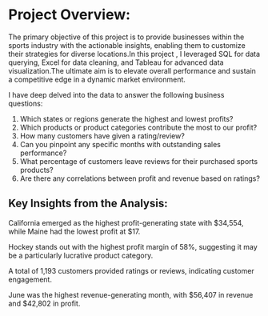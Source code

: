 # Project Overview: 
The primary objective of this project is to provide businesses within the sports industry with the actionable insights, enabling them to customize their strategies for diverse locations.In this project , I leveraged SQL for data querying, Excel for data cleaning, and Tableau for advanced data visualization.The ultimate aim is to elevate overall performance and sustain a competitive edge in a dynamic market environment.


I have deep delved into the data to answer the following business questions:
1.	Which states or regions generate the highest and lowest profits?
2.	Which products or product categories contribute the most to our profit?
3.	How many customers have given a rating/review?
4.	Can you pinpoint any specific months with outstanding sales performance?
5.	What percentage of customers leave reviews for their purchased sports products?
6.	Are there any correlations between profit and revenue based on ratings?

   
## Key Insights from the Analysis:


California emerged as the highest profit-generating state with $34,554, while Maine had the lowest profit at $17.

Hockey stands out with the highest profit margin of 58%, suggesting it may be a particularly lucrative product category.

A total of 1,193 customers provided ratings or reviews, indicating customer engagement.

June was the highest revenue-generating month, with $56,407 in revenue and $42,802 in profit.


